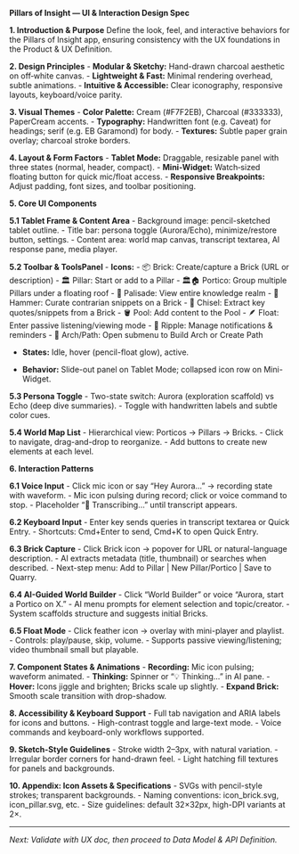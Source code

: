 **Pillars of Insight — UI & Interaction Design Spec**

**1\. Introduction & Purpose** Define the look, feel, and interactive behaviors for the Pillars of Insight app, ensuring consistency with the UX foundations in the Product & UX Definition.

**2\. Design Principles** \- **Modular & Sketchy:** Hand-drawn charcoal aesthetic on off‑white canvas. \- **Lightweight & Fast:** Minimal rendering overhead, subtle animations. \- **Intuitive & Accessible:** Clear iconography, responsive layouts, keyboard/voice parity.

**3\. Visual Themes** \- **Color Palette:** Cream (\#F7F2EB), Charcoal (\#333333), PaperCream accents. \- **Typography:** Handwritten font (e.g. Caveat) for headings; serif (e.g. EB Garamond) for body. \- **Textures:** Subtle paper grain overlay; charcoal stroke borders.

**4\. Layout & Form Factors** \- **Tablet Mode:** Draggable, resizable panel with three states (normal, header, compact). \- **Mini-Widget:** Watch‑sized floating button for quick mic/float access. \- **Responsive Breakpoints:** Adjust padding, font sizes, and toolbar positioning.

**5\. Core UI Components**

**5.1 Tablet Frame & Content Area** \- Background image: pencil-sketched tablet outline. \- Title bar: persona toggle (Aurora/Echo), minimize/restore button, settings. \- Content area: world map canvas, transcript textarea, AI response pane, media player.

**5.2 Toolbar & ToolsPanel** \- **Icons:** \- 📦 Brick: Create/capture a Brick (URL or description) \- 🏛 Pillar: Start or add to a Pillar \- 🏛🏠 Portico: Group multiple Pillars under a floating roof \- 🏰 Palisade: View entire knowledge realm \- 🔨 Hammer: Curate contrarian snippets on a Brick \- 🔪 Chisel: Extract key quotes/snippets from a Brick \- 🪣 Pool: Add content to the Pool \- 🪶 Float: Enter passive listening/viewing mode \- 🔔 Ripple: Manage notifications & reminders \- 🔗 Arch/Path: Open submenu to Build Arch or Create Path

* **States:** Idle, hover (pencil-float glow), active.

* **Behavior:** Slide-out panel on Tablet Mode; collapsed icon row on Mini-Widget.

**5.3 Persona Toggle** \- Two-state switch: Aurora (exploration scaffold) vs Echo (deep dive summaries). \- Toggle with handwritten labels and subtle color cues.

**5.4 World Map List** \- Hierarchical view: Porticos → Pillars → Bricks. \- Click to navigate, drag-and-drop to reorganize. \- Add buttons to create new elements at each level.

**6\. Interaction Patterns**

**6.1 Voice Input** \- Click mic icon or say “Hey Aurora…” → recording state with waveform. \- Mic icon pulsing during record; click or voice command to stop. \- Placeholder “📝 Transcribing…” until transcript appears.

**6.2 Keyboard Input** \- Enter key sends queries in transcript textarea or Quick Entry. \- Shortcuts: Cmd+Enter to send, Cmd+K to open Quick Entry.

**6.3 Brick Capture** \- Click Brick icon → popover for URL or natural-language description. \- AI extracts metadata (title, thumbnail) or searches when described. \- Next-step menu: Add to Pillar | New Pillar/Portico | Save to Quarry.

**6.4 AI-Guided World Builder** \- Click “World Builder” or voice “Aurora, start a Portico on X.” \- AI menu prompts for element selection and topic/creator. \- System scaffolds structure and suggests initial Bricks.

**6.5 Float Mode** \- Click feather icon → overlay with mini-player and playlist. \- Controls: play/pause, skip, volume. \- Supports passive viewing/listening; video thumbnail small but playable.

**7\. Component States & Animations** \- **Recording:** Mic icon pulsing; waveform animated. \- **Thinking:** Spinner or “💡 Thinking…” in AI pane. \- **Hover:** Icons jiggle and brighten; Bricks scale up slightly. \- **Expand Brick:** Smooth scale transition with drop-shadow.

**8\. Accessibility & Keyboard Support** \- Full tab navigation and ARIA labels for icons and buttons. \- High-contrast toggle and large-text mode. \- Voice commands and keyboard-only workflows supported.

**9\. Sketch-Style Guidelines** \- Stroke width 2–3px, with natural variation. \- Irregular border corners for hand-drawn feel. \- Light hatching fill textures for panels and backgrounds.

**10\. Appendix: Icon Assets & Specifications** \- SVGs with pencil-style strokes; transparent backgrounds. \- Naming conventions: icon\_brick.svg, icon\_pillar.svg, etc. \- Size guidelines: default 32×32px, high-DPI variants at 2×.

---

*Next: Validate with UX doc, then proceed to Data Model & API Definition.*